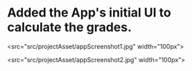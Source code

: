 # Added the App's initial UI to calculate the grades.


<src="src/projectAsset/appScreenshot1.jpg" width="100px">

<src="src/projectAsset/appScreenshot2.jpg" width="100px">

